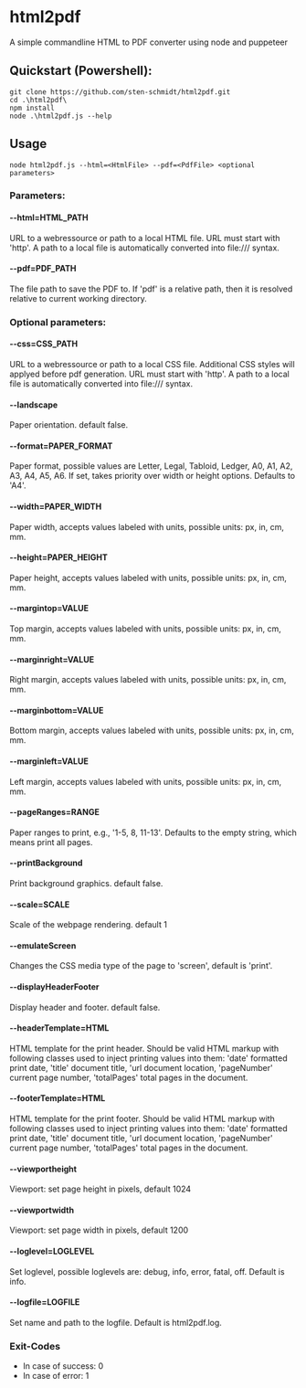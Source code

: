 # html2pdf
A simple commandline HTML to PDF converter using node and puppeteer

## Quickstart (Powershell):

    git clone https://github.com/sten-schmidt/html2pdf.git
    cd .\html2pdf\
    npm install
    node .\html2pdf.js --help
    
## Usage
    node html2pdf.js --html=<HtmlFile> --pdf=<PdfFile> <optional parameters>

### Parameters:

#### --html=HTML_PATH
URL to a webressource or path to a local HTML file. URL must start with 'http'. A path to a local file is automatically converted into file:/// syntax.

#### --pdf=PDF_PATH
The file path to save the PDF to. If 'pdf' is a relative path, then it is resolved relative to current working directory.

### Optional parameters:

#### --css=CSS_PATH
URL to a webressource or path to a local CSS file. Additional CSS styles will applyed before pdf generation. URL must start with 'http'. A path to a local file is automatically converted into file:/// syntax.

#### --landscape
Paper orientation. default false.

#### --format=PAPER_FORMAT
Paper format, possible values are Letter, Legal, Tabloid, Ledger, A0, A1, A2, A3, A4, A5, A6.  If set, takes priority over width or height options. Defaults to 'A4'.

#### --width=PAPER_WIDTH
Paper width, accepts values labeled with units, possible units: px, in, cm, mm.

#### --height=PAPER_HEIGHT
Paper height, accepts values labeled with units, possible units: px, in, cm, mm.

#### --margintop=VALUE
Top margin, accepts values labeled with units, possible units: px, in, cm, mm.

#### --marginright=VALUE
Right margin, accepts values labeled with units, possible units: px, in, cm, mm.

#### --marginbottom=VALUE
Bottom margin, accepts values labeled with units, possible units: px, in, cm, mm.

#### --marginleft=VALUE
Left margin, accepts values labeled with units, possible units: px, in, cm, mm.

#### --pageRanges=RANGE
Paper ranges to print, e.g., '1-5, 8, 11-13'. Defaults to the empty string, which means print all pages.

#### --printBackground
Print background graphics. default false.

#### --scale=SCALE
Scale of the webpage rendering. default 1 

#### --emulateScreen
Changes the CSS media type of the page to 'screen', default is 'print'.

#### --displayHeaderFooter
Display header and footer. default false.

#### --headerTemplate=HTML
HTML template for the print header. Should be valid HTML markup with following classes used to inject printing values into them: 'date' formatted print date, 'title' document title, 'url document location, 'pageNumber' current page number, 'totalPages' total pages in the document.

#### --footerTemplate=HTML
HTML template for the print footer. Should be valid HTML markup with following classes used to inject printing values into them: 'date' formatted print date, 'title' document title, 'url document location, 'pageNumber' current page number, 'totalPages' total pages in the document.

#### --viewportheight
Viewport: set page height in pixels, default 1024

#### --viewportwidth
Viewport: set page width in pixels, default 1200

#### --loglevel=LOGLEVEL
Set loglevel, possible loglevels are: debug, info, error, fatal, off. Default is info.

#### --logfile=LOGFILE
Set name and path to the logfile. Default is html2pdf.log.

### Exit-Codes
* In case of success: 0
* In case of error: 1
